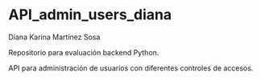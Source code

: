 # API_admin_users_diana

Diana Karina Martínez Sosa

Repositorio para evaluación backend Python. 

API para administración de usuarios con diferentes controles de accesos.
